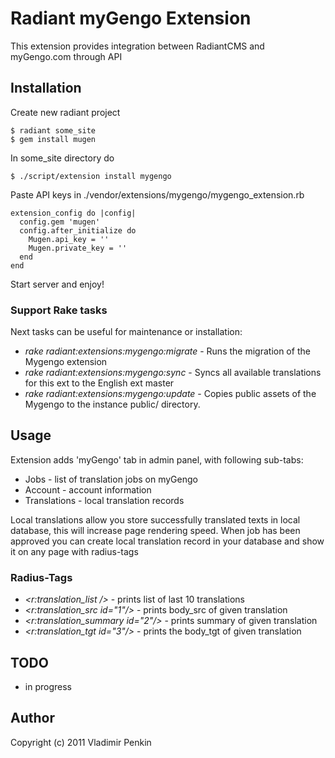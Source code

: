 # Radiant myGengo Extension

  This extension provides integration between RadiantCMS and myGengo.com through API

## Installation

  Create new radiant project
  
    $ radiant some_site
    $ gem install mugen
    
  In some_site directory do
    
    $ ./script/extension install mygengo
    
  Paste API keys in ./vendor/extensions/mygengo/mygengo_extension.rb
  
    extension_config do |config|
      config.gem 'mugen'
      config.after_initialize do
        Mugen.api_key = ''
        Mugen.private_key = ''      
      end
    end
    
  Start server and enjoy!     
  
### Support Rake tasks  

  Next tasks can be useful for maintenance or installation:
  
  * _rake radiant:extensions:mygengo:migrate_ - Runs the migration of the Mygengo extension
  * _rake radiant:extensions:mygengo:sync_ - Syncs all available translations for this ext to the English ext master
  * _rake radiant:extensions:mygengo:update_ - Copies public assets of the Mygengo to the instance public/ directory.

## Usage                                

  Extension adds 'myGengo' tab in admin panel, with following sub-tabs:
  
  * Jobs - list of translation jobs on myGengo
  * Account - account information
  * Translations - local translation records
  
  Local translations allow you store successfully translated texts in local database, this will increase page rendering speed. When job has been approved you can create local translation record in your database and show it on any page with radius-tags 

### Radius-Tags

* _<r:translation_list />_ - prints list of last 10 translations
* _<r:translation_src id="1"/>_ - prints body_src of given translation
* _<r:translation_summary id="2"/>_ - prints summary of given translation
* _<r:translation_tgt id="3"/>_ - prints the body_tgt of given translation

## TODO    

* in progress

## Author
Copyright (c) 2011 Vladimir Penkin
